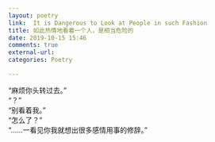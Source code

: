 ```yaml
---
layout: poetry
link:  It is Dangerous to Look at People in such Fashion 
title: 如此热情地看着一个人，是相当危险的
date: 2019-10-15 15:46
comments: true
external-url:
categories: Poetry

---
```

“麻烦你头转过去。”<br />
“？”<br />
“别看着我。”<br />
“怎么了？”<br />
“……一看见你我就想出很多感情用事的修辞。”<br />